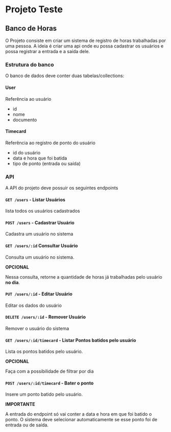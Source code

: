 # Projeto Teste

## Banco de Horas

O Projeto consiste em criar um sistema de registro de horas trabalhadas por uma pessoa. A ideia é criar uma api onde eu possa cadastrar os usuários e possa registrar a entrada e a saída dele.

### Estrutura do banco

O banco de dados deve conter duas tabelas/collections:

#### User

Referência ao usuário

- id
- nome
- documento

#### Timecard

Referência ao registro de ponto do usuário

- id do usuário
- data e hora que foi batida
- tipo de ponto (entrada ou saída)

### API

A API do projeto deve possuir os seguintes endpoints

#### `GET /users` - Listar Usuários

lista todos os usuários cadastrados

#### `POST /users` - Cadastrar Usuário

Cadastra um usuário no sistema

#### `GET /users/:id` Consultar Usuário

Consulta um usuário no sistema.

**OPCIONAL**

Nessa consulta, retorne a quantidade de horas já trabalhadas pelo usuário **no dia**.

#### `PUT /users/:id` - Editar Usuário

Editar os dados do usuário

#### `DELETE /users/:id` - Remover Usuário

Remover o usuário do sistema

#### `GET /users/:id/timecard` - Listar Pontos batidos pelo usuário

Lista os pontos batidos pelo usuário.

**OPCIONAL**

Faça com a possibilidade de filtrar por dia

#### `POST /users/:id/timecard` - Bater o ponto

Insere um ponto batido pelo usuário.

**IMPORTANTE**

A entrada do endpoint só vai conter a data e hora em que foi batido o ponto. O sistema deve selecionar automaticamente se esse ponto foi de entrada ou de saída.
